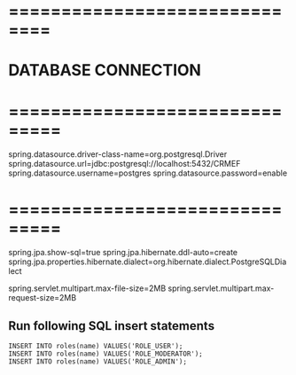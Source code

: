 

# ==============================
# DATABASE CONNECTION
# ===============================
 
spring.datasource.driver-class-name=org.postgresql.Driver
spring.datasource.url=jdbc:postgresql://localhost:5432/CRMEF
spring.datasource.username=postgres
spring.datasource.password=enable
 
# ===============================
spring.jpa.show-sql=true
spring.jpa.hibernate.ddl-auto=create
spring.jpa.properties.hibernate.dialect=org.hibernate.dialect.PostgreSQLDialect

spring.servlet.multipart.max-file-size=2MB
spring.servlet.multipart.max-request-size=2MB

## Run following SQL insert statements
```
INSERT INTO roles(name) VALUES('ROLE_USER');
INSERT INTO roles(name) VALUES('ROLE_MODERATOR');
INSERT INTO roles(name) VALUES('ROLE_ADMIN');
```
